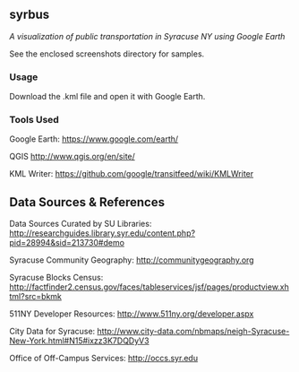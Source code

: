 ## syrbus
_A visualization of public transportation in Syracuse NY using Google Earth_

See the enclosed screenshots directory for samples.

### Usage
Download the .kml file and open it with Google Earth.

### Tools Used
Google Earth: https://www.google.com/earth/

QGIS http://www.qgis.org/en/site/

KML Writer: https://github.com/google/transitfeed/wiki/KMLWriter

## Data Sources & References
Data Sources Curated by SU Libraries: http://researchguides.library.syr.edu/content.php?pid=28994&sid=213730#demo

Syracuse Community Geography: http://communitygeography.org 

Syracuse Blocks Census: http://factfinder2.census.gov/faces/tableservices/jsf/pages/productview.xhtml?src=bkmk

511NY Developer Resources: http://www.511ny.org/developer.aspx

City Data for Syracuse: http://www.city-data.com/nbmaps/neigh-Syracuse-New-York.html#N15#ixzz3K7DQDyV3

Office of Off-Campus Services: http://occs.syr.edu


